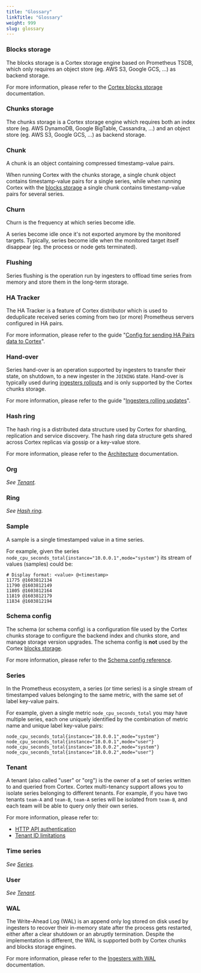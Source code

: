 ```yaml
---
title: "Glossary"
linkTitle: "Glossary"
weight: 999
slug: glossary
---
```


### Blocks storage

The blocks storage is a Cortex storage engine based on Prometheus TSDB, which only requires an object store (eg. AWS S3, Google GCS, ...) as backend storage.

For more information, please refer to the [Cortex blocks storage](../blocks-storage/_index.md) documentation.

### Chunks storage

The chunks storage is a Cortex storage engine which requires both an index store (eg. AWS DynamoDB, Google BigTable, Cassandra, ...) and an object store (eg. AWS S3, Google GCS, ...) as backend storage.

### Chunk

A chunk is an object containing compressed timestamp-value pairs.

When running Cortex with the chunks storage, a single chunk object contains timestamp-value pairs for a single series, while when running Cortex with the [blocks storage](#blocks-storage) a single chunk contains timestamp-value pairs for several series.

### Churn

Churn is the frequency at which series become idle.

A series become idle once it's not exported anymore by the monitored targets. Typically, series become idle when the monitored target itself disappear (eg. the process or node gets terminated).

### Flushing

Series flushing is the operation run by ingesters to offload time series from memory and store them in the long-term storage.

### HA Tracker

The HA Tracker is a feature of Cortex distributor which is used to deduplicate received series coming from two (or more) Prometheus servers configured in HA pairs.

For more information, please refer to the guide "[Config for sending HA Pairs data to Cortex](../production/ha-pair-handling.md)".

### Hand-over

Series hand-over is an operation supported by ingesters to transfer their state, on shutdown, to a new ingester in the `JOINING` state. Hand-over is typically used during [ingesters rollouts](./ingesters-rolling-updates.md) and is only supported by the Cortex chunks storage.

For more information, please refer to the guide "[Ingesters rolling updates](./ingesters-rolling-updates.md)".

### Hash ring

The hash ring is a distributed data structure used by Cortex for sharding, replication and service discovery. The hash ring data structure gets shared across Cortex replicas via gossip or a key-value store.

For more information, please refer to the [Architecture](../architecture.md#the-hash-ring) documentation.

### Org

_See [Tenant](#tenant)._

### Ring

_See [Hash ring](#hash-ring)._

### Sample

A sample is a single timestamped value in a time series.

For example, given the series `node_cpu_seconds_total{instance="10.0.0.1",mode="system"}` its stream of values (samples) could be:

```
# Display format: <value> @<timestamp>
11775 @1603812134
11790 @1603812149
11805 @1603812164
11819 @1603812179
11834 @1603812194
```

### Schema config

The schema (or schema config) is a configuration file used by the Cortex chunks storage to configure the backend index and chunks store, and manage storage version upgrades. The schema config is **not** used by the Cortex [blocks storage](#blocks-storage).

For more information, please refer to the [Schema config reference](../configuration/schema-config-reference.md).

### Series

In the Prometheus ecosystem, a series (or time series) is a single stream of timestamped values belonging to the same metric, with the same set of label key-value pairs.

For example, given a single metric `node_cpu_seconds_total` you may have multiple series, each one uniquely identified by the combination of metric name and unique label key-value pairs:

```
node_cpu_seconds_total{instance="10.0.0.1",mode="system"}
node_cpu_seconds_total{instance="10.0.0.1",mode="user"}
node_cpu_seconds_total{instance="10.0.0.2",mode="system"}
node_cpu_seconds_total{instance="10.0.0.2",mode="user"}
```

### Tenant

A tenant (also called "user" or "org") is the owner of a set of series written to and queried from Cortex. Cortex multi-tenancy support allows you to isolate series belonging to different tenants. For example, if you have two tenants `team-A` and `team-B`, `team-A` series will be isolated from `team-B`, and each team will be able to query only their own series.

For more information, please refer to:

- [HTTP API authentication](../api/_index.md#authentication)
- [Tenant ID limitations](./limitations.md#tenant-id-naming)

### Time series

_See [Series](#series)._

### User

_See [Tenant](#tenant)._

### WAL

The Write-Ahead Log (WAL) is an append only log stored on disk used by ingesters to recover their in-memory state after the process gets restarted, either after a clear shutdown or an abruptly termination. Despite the implementation is different, the WAL is supported both by Cortex chunks and blocks storage engines.

For more information, please refer to the [Ingesters with WAL](../production/ingesters-with-wal.md) documentation.

